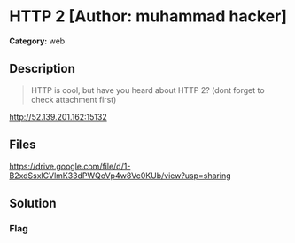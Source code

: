 # HTTP 2 [Author: muhammad hacker]

**Category:** web
## Description
>HTTP is cool, but have you heard about HTTP 2? (dont forget to check attachment first)

http://52.139.201.162:15132

## Files

https://drive.google.com/file/d/1-B2xdSsxlCVlmK33dPWQoVp4w8Vc0KUb/view?usp=sharing

## Solution

### Flag

